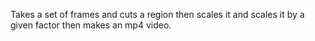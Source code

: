 Takes a set of frames and cuts a region then scales it and scales it by a given factor then makes an mp4 video.


